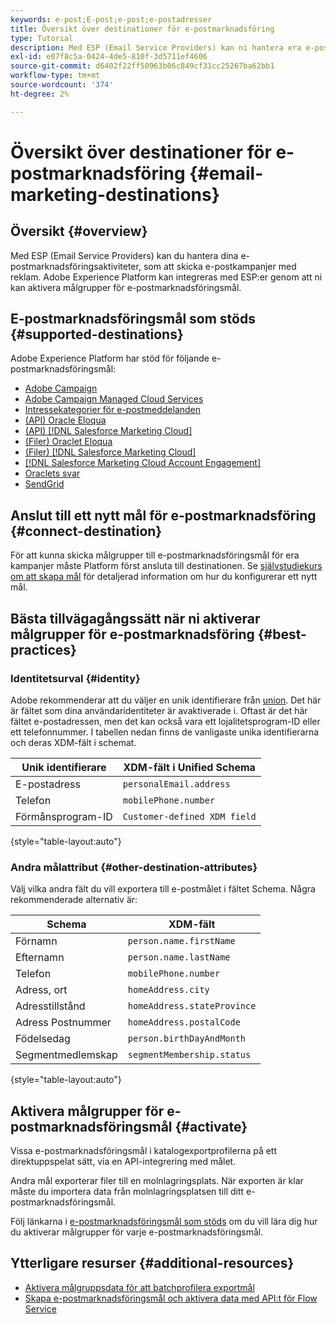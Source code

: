 ```yaml
---
keywords: e-post;E-post;e-post;e-postadresser
title: Översikt över destinationer för e-postmarknadsföring
type: Tutorial
description: Med ESP (Email Service Providers) kan ni hantera era e-postmarknadsföringsaktiviteter, t.ex. för att skicka e-postkampanjer. Lär dig vilka ESP:er som stöds som Experience Platform-mål.
exl-id: e07f8c5a-0424-4de5-810f-3d5711ef4606
source-git-commit: d6402f22ff50963b06c849cf31cc25267ba62bb1
workflow-type: tm+mt
source-wordcount: '374'
ht-degree: 2%

---
```


# Översikt över destinationer för e-postmarknadsföring {#email-marketing-destinations}

## Översikt {#overview}

Med ESP (Email Service Providers) kan du hantera dina e-postmarknadsföringsaktiviteter, som att skicka e-postkampanjer med reklam. Adobe Experience Platform kan integreras med ESP:er genom att ni kan aktivera målgrupper för e-postmarknadsföringsmål.

## E-postmarknadsföringsmål som stöds {#supported-destinations}

Adobe Experience Platform har stöd för följande e-postmarknadsföringsmål:

* [Adobe Campaign](adobe-campaign.md)
* [Adobe Campaign Managed Cloud Services](adobe-campaign-managed-services.md)
* [Intressekategorier för e-postmeddelanden](mailchimp-interest-categories.md)
* [(API) Oracle Eloqua](oracle-eloqua-api.md)
* [(API) [!DNL Salesforce Marketing Cloud]](salesforce-marketing-cloud-exact-target.md)
* [(Filer) Oraclet Eloqua](oracle-eloqua.md)
* [(Filer) [!DNL Salesforce Marketing Cloud]](salesforce-marketing-cloud.md)
* [[!DNL Salesforce Marketing Cloud Account Engagement]](salesforce-marketing-cloud-account-engagement.md)
* [Oraclets svar](oracle-responsys.md)
* [SendGrid](sendgrid.md)

## Anslut till ett nytt mål för e-postmarknadsföring {#connect-destination}

För att kunna skicka målgrupper till e-postmarknadsföringsmål för era kampanjer måste Platform först ansluta till destinationen. Se [självstudiekurs om att skapa mål](../../ui/connect-destination.md) för detaljerad information om hur du konfigurerar ett nytt mål.

## Bästa tillvägagångssätt när ni aktiverar målgrupper för e-postmarknadsföring {#best-practices}

### Identitetsurval {#identity}

Adobe rekommenderar att du väljer en unik identifierare från [union](../../../profile/home.md#profile-fragments-and-union-schemas). Det här är fältet som dina användaridentiteter är avaktiverade i. Oftast är det här fältet e-postadressen, men det kan också vara ett lojalitetsprogram-ID eller ett telefonnummer. I tabellen nedan finns de vanligaste unika identifierarna och deras XDM-fält i schemat.

| Unik identifierare | XDM-fält i Unified Schema |
|----------------- | ---------------------------|
| E-postadress | `personalEmail.address` |
| Telefon | `mobilePhone.number` |
| Förmånsprogram-ID | `Customer-defined XDM field` |

{style="table-layout:auto"}

### Andra målattribut {#other-destination-attributes}

Välj vilka andra fält du vill exportera till e-postmålet i fältet Schema. Några rekommenderade alternativ är:

| Schema | XDM-fält |
|------ | ---------|
| Förnamn | `person.name.firstName` |
| Efternamn | `person.name.lastName` |
| Telefon | `mobilePhone.number` |
| Adress, ort | `homeAddress.city` |
| Adresstillstånd | `homeAddress.stateProvince` |
| Adress Postnummer | `homeAddress.postalCode` |
| Födelsedag | `person.birthDayAndMonth` |
| Segmentmedlemskap | `segmentMembership.status` |

{style="table-layout:auto"}

## Aktivera målgrupper för e-postmarknadsföringsmål {#activate}

Vissa e-postmarknadsföringsmål i katalogexportprofilerna på ett direktuppspelat sätt, via en API-integrering med målet.

Andra mål exporterar filer till en molnlagringsplats. När exporten är klar måste du importera data från molnlagringsplatsen till ditt e-postmarknadsföringsmål.

Följ länkarna i [e-postmarknadsföringsmål som stöds](#supported-destinations) om du vill lära dig hur du aktiverar målgrupper för varje e-postmarknadsföringsmål.

## Ytterligare resurser {#additional-resources}

* [Aktivera målgruppsdata för att batchprofilera exportmål](../../ui/activate-batch-profile-destinations.md)
* [Skapa e-postmarknadsföringsmål och aktivera data med API:t för Flow Service](../../api/connect-activate-batch-destinations.md)
